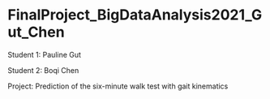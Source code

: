 # FinalProject_BigDataAnalysis2021_Gut_Chen
Student 1: Pauline Gut

Student 2: Boqi Chen

Project: Prediction of the six-minute walk test with gait kinematics
